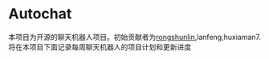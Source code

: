 # Autochat
本项目为开源的聊天机器人项目。初始贡献者为[rongshunlin](https://github.com/rongshunlin),lanfeng,huxiaman7.
将在本项目下面记录每周聊天机器人的项目计划和更新进度
